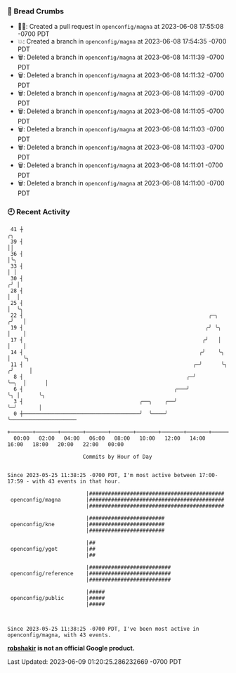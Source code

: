 ### 🍞 Bread Crumbs

 * ✍🏼: Created a pull request in `openconfig/magna` at 2023-06-08 17:55:08 -0700 PDT
 * 💥: Created a branch in `openconfig/magna` at 2023-06-08 17:54:35 -0700 PDT
 * 🗑: Deleted a branch in `openconfig/magna` at 2023-06-08 14:11:39 -0700 PDT
 * 🗑: Deleted a branch in `openconfig/magna` at 2023-06-08 14:11:32 -0700 PDT
 * 🗑: Deleted a branch in `openconfig/magna` at 2023-06-08 14:11:09 -0700 PDT
 * 🗑: Deleted a branch in `openconfig/magna` at 2023-06-08 14:11:05 -0700 PDT
 * 🗑: Deleted a branch in `openconfig/magna` at 2023-06-08 14:11:03 -0700 PDT
 * 🗑: Deleted a branch in `openconfig/magna` at 2023-06-08 14:11:03 -0700 PDT
 * 🗑: Deleted a branch in `openconfig/magna` at 2023-06-08 14:11:01 -0700 PDT
 * 🗑: Deleted a branch in `openconfig/magna` at 2023-06-08 14:11:00 -0700 PDT

### 🕘 Recent Activity
```
 41 ┼                                                                        ╭╮
 39 ┤                                                                        ││
 36 ┤                                                                        │╰╮
 33 ┤                                                                        │ │
 30 ┤                                                                       ╭╯ │
 28 ┤                                                                       │  │
 25 ┤                                                                       │  ╰╮
 22 ┤                                                           ╭─╮        ╭╯   │
 19 ┤                                                          ╭╯ ╰╮       │    │
 17 ┤                                                         ╭╯   │       │    │
 14 ┤                                                        ╭╯    ╰╮      │    ╰╮
 11 ┤                                                      ╭─╯      ╰╮    ╭╯     │
  8 ┤                                                    ╭─╯         ╰─╮  │      │
  6 ┤                                                ╭───╯             ╰╮ │      ╰╮
  3 ┤                                     ╭──╮    ╭──╯                  ╰─╯       │
  0 ┼─────────────────────────────────────╯  ╰────╯                               ╰─────────────────────
    +───────+───────+───────+───────+───────+───────+───────+───────+───────+───────+───────+───────+────
  00:00   02:00   04:00   06:00   08:00   10:00   12:00   14:00   16:00   18:00   20:00   22:00   00:00   

						Commits by Hour of Day


Since 2023-05-25 11:38:25 -0700 PDT, I'm most active between 17:00-17:59 - with 43 events in that hour.

```



```
                         |###########################################
 openconfig/magna        |###########################################
                         |###########################################

                         |########################
 openconfig/kne          |########################
                         |########################

                         |##
 openconfig/ygot         |##
                         |##

                         |##########################
 openconfig/reference    |##########################
                         |##########################

                         |#####
 openconfig/public       |#####
                         |#####



Since 2023-05-25 11:38:25 -0700 PDT, I've been most active in openconfig/magna, with 43 events.

```
**[robshakir](mailto:robjs@google.com) is not an official Google product.**  


Last Updated: 2023-06-09 01:20:25.286232669 -0700 PDT
